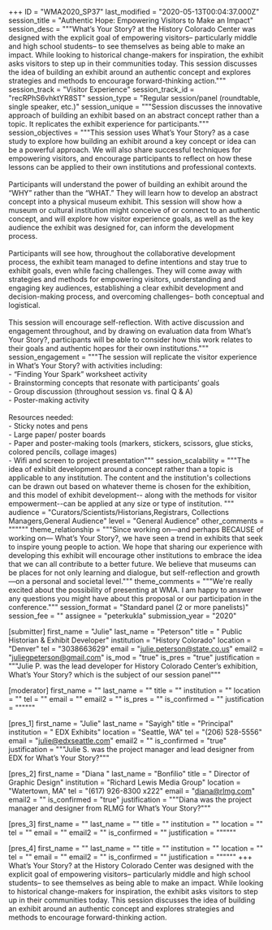 +++
ID = "WMA2020_SP37"
last_modified = "2020-05-13T00:04:37.000Z"
session_title = "Authentic Hope: Empowering Visitors to Make an Impact"
session_desc = """What’s Your Story? at the History Colorado Center was designed with the explicit goal of empowering visitors– particularly middle and high school students– to see themselves as being able to make an impact. While looking to historical change-makers for inspiration, the exhibit asks visitors to step up in their communities today. This session discusses the idea of building an exhibit around an authentic concept and explores strategies and methods to encourage forward-thinking action."""
session_track = "Visitor Experience"
session_track_id = "recRPhS6vhktYR8ST"
session_type = "Regular session/panel (roundtable, single speaker, etc.)"
session_unique = """Session discusses the innovative approach of building an exhibit based on an abstract concept rather than a topic. It replicates the exhibit experience for participants."""
session_objectives = """This session uses What’s Your Story? as a case study to explore how building an exhibit around a key concept or idea can be a powerful approach. We will also share successful techniques for empowering visitors, and encourage participants to reflect on how these lessons can be applied to their own institutions and professional contexts.<br><br>Participants will understand the power of building an exhibit around the “WHY” rather than the “WHAT.” They will learn how to develop an abstract concept into a physical museum exhibit. This session will show how a museum or cultural institution might conceive of or connect to an authentic concept, and will explore how visitor experience goals, as well as the key audience the exhibit was designed for, can inform the development process.<br><br>Participants will see how, throughout the collaborative development process, the exhibit team managed to define intentions and stay true to exhibit goals, even while facing challenges. They will come away with strategies and methods for empowering visitors, understanding and engaging key audiences, establishing a clear exhibit development and decision-making process, and overcoming challenges– both conceptual and logistical.<br><br>This session will encourage self-reflection. With active discussion and engagement throughout, and by drawing on evaluation data from What’s Your Story?,  participants will be able to consider how this work relates to their goals and authentic hopes for their own institutions."""
session_engagement = """The session will replicate the visitor experience in What’s Your Story? with activities including:<br>- “Finding Your Spark” worksheet activity<br>- Brainstorming concepts that resonate with participants’ goals<br>- Group discussion (throughout session vs. final Q & A)<br>- Poster-making activity<br><br>Resources needed:<br>- Sticky notes and pens<br>- Large paper/ poster boards<br>- Paper and poster-making tools (markers, stickers, scissors, glue sticks, colored pencils, collage images)<br>- Wifi and screen to project presentation"""
session_scalability = """The idea of exhibit development around a concept rather than a topic is applicable to any institution. The content and the institution's collections can be drawn out based on whatever theme is chosen for the exhibition, and this model of exhibit development-- along with the methods for visitor empowerment--can be applied at any size or type of institution.
"""
audience = "Curators/Scientists/Historians,Registrars, Collections Managers,General Audience"
level = "General Audience"
other_comments = """"""
theme_relationship = """Since working on—and perhaps BECAUSE of working on— What’s Your Story?, we have seen a trend in exhibits that seek to inspire young people to action. We hope that sharing our experience with developing this exhibit will encourage other institutions to embrace the idea that we can all contribute to a better future. We believe that museums can be places for not only learning and dialogue, but self-reflection and growth—on a personal and societal level."""
theme_comments = """We're really excited about the possibility of presenting at WMA. I am happy to answer any questions you might have about this proposal or our participation in the conference."""
session_format = "Standard panel (2 or more panelists)"
session_fee = ""
assignee = "peterkukla"
submission_year = "2020"

[submitter]
first_name = "Julie"
last_name = "Peterson"
title = "  Public Historian & Exhibit Developer"
institution = "History Colorado"
location = "Denver"
tel = "3038663629"
email = "julie.peterson@state.co.us"
email2 = "juliegpeterson@gmail.com"
is_mod = "true"
is_pres = "true"
justification = """Julie P. was the lead developer for History Colorado Center’s exhibition, What’s Your Story? which is the subject of our session panel"""

[moderator]
first_name = ""
last_name = ""
title = ""
institution = ""
location = ""
tel = ""
email = ""
email2 = ""
is_pres = ""
is_confirmed = ""
justification = """"""

[pres_1]
first_name = "Julie"
last_name = "Sayigh"
title = "Principal"
institution = "  EDX Exhibits"
location = "Seattle, WA"
tel = "(206) 528-5556"
email = "julie@edxseattle.com"
email2 = ""
is_confirmed = "true"
justification = """Julie S. was the project manager and lead designer from EDX for What’s Your Story?"""

[pres_2]
first_name = "Diana "
last_name = "Bonfilio"
title = " Director of Graphic Design"
institution = "Richard Lewis Media Group"
location = "Watertown, MA"
tel = "(617) 926-8300 x222"
email = "diana@rlmg.com"
email2 = ""
is_confirmed = "true"
justification = """Diana was the project manager and designer from RLMG for What’s Your Story?"""

[pres_3]
first_name = ""
last_name = ""
title = ""
institution = ""
location = ""
tel = ""
email = ""
email2 = ""
is_confirmed = ""
justification = """"""

[pres_4]
first_name = ""
last_name = ""
title = ""
institution = ""
location = ""
tel = ""
email = ""
email2 = ""
is_confirmed = ""
justification = """"""
+++
What’s Your Story? at the History Colorado Center was designed with the explicit goal of empowering visitors– particularly middle and high school students– to see themselves as being able to make an impact. While looking to historical change-makers for inspiration, the exhibit asks visitors to step up in their communities today. This session discusses the idea of building an exhibit around an authentic concept and explores strategies and methods to encourage forward-thinking action.